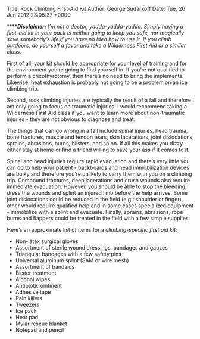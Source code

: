 Title: Rock Climbing First-Aid Kit
Author: George Sudarkoff
Date: Tue, 26 Jun 2012 23:05:37 +0000

*******Disclaimer:** I’m not a doctor, yadda-yadda-yadda. Simply having
a first-aid kit in your pack is neither going to keep you safe, nor
magically save somebody’s life if you have no idea how to use it. If you
climb outdoors, do yourself a favor and take a Wilderness First Aid or a
similar class.*

First of all, your kit should be appropriate for your level of training
and for the environment you’re going to find yourself in. If you’re not
qualified to perform a cricothyrotomy, then there’s no need to bring the
implements. Likewise, heat exhaustion is probably not going to be a
problem on an ice climbing trip.

Second, rock climbing injuries are typically the result of a fall and
therefore I am only going to focus on traumatic injuries. I would
recommend taking a Wilderness First Aid class if you want to learn more
about non-traumatic injuries - they are not obvious to diagnose and
treat.

The things that can go wrong in a fall include spinal injuries, head
trauma, bone fractures, muscle and tendon tears, skin lacerations, joint
dislocations, sprains, abrasions, burns, blisters, and so on. If all
this makes you dizzy - either stay at home or find a friend willing to
save your ass if it comes to it.

Spinal and head injuries require rapid evacuation and there’s very
little you can do to help your patient - backboards and head
immobilization devices are bulky and therefore you’re unlikely to carry
them with you on a climbing trip. Compound fractures, deep lacerations
and crush wounds also require immediate evacuation. However, you should
be able to stop the bleeding, dress the wounds and splint an injured
limb before the help arrives. Some joint dislocations could be reduced
in the field (e.g.: shoulder or finger), other would require qualified
help and in some cases specialized equipment - immobilize with a splint
and evacuate. Finally, sprains, abrasions, rope burns and flappers could
be treated in the field with a few simple supplies.

Here’s an approximate list of items for a *climbing-specific first aid
kit*:

-   Non-latex surgical gloves
-   Assortment of sterile wound dressings, bandages and gauzes
-   Triangular bandages with a few safety pins
-   Universal aluminum splint (SAM or wire mesh)
-   Assortment of bandaids
-   Blister treatment
-   Alcohol wipes
-   Antibiotic ointment
-   Adhesive tape
-   Pain killers
-   Tweezers
-   Ice pack
-   Heat pad
-   Mylar rescue blanket
-   Notepad and pencil

